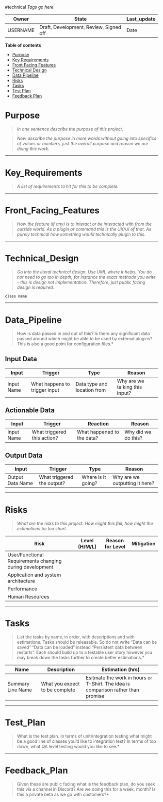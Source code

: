 #technical *Tags go here*

|Owner|State|Last_update|
|--|--|--|
|USERNAME|Draft, Development, Review, Signed off|Date|

**Table of contents**
- [Purpose](#Purpose)
- [Key Requirements](#Key_Requirements)
- [Front Facing Features](#Front_Facing_Features)
- [Technical Design](#Technical_Design)
- [Data Pipeline](#Data_Pipeline)
- [Risks](#Risks)
- [Tasks](#Tasks)
- [Test Plan](#Test_Plan)
- [Feedback Plan](#Feedback_Plan)


# Purpose
>*In one sentence describe the purpose of this project.*

>*Now describe the purpose in more words without going into specifics of values or numbers, just the overall purpose and reason we are doing this work.*

---
# Key_Requirements
>*A list of requirements to hit for this to be complete.*

---
# Front_Facing_Features
>*How the feature (if any) is to interact or be interacted with from the outside world. As a plugin or command this is the UX/UI of that. As purely technical how something would technically plugin to this.*

---
# Technical_Design
>*Go into the literal technical design. Use UML where it helps. You do not need to go too in depth, for instance the exact methods you write - this is design not implementation. Therefore, just public facing design is required.*

```plantuml
class name
```

---
# Data_Pipeline
>How is data passed in and out of this? Is there any significant data passed around which might be able to be used by external plugins? This is also a good point for configuration files.*

## Input Data

|Input|Trigger|Type|Reason|
|---|---|---|---|
|Input Name|What happens to trigger input|Data type and location from|Why are we talking this input?|

## Actionable Data

|Input|Trigger|Reaction|Reason|
|---|---|---|---|
|Input Name|What triggered this action?|What happened to the data?|Why did we do this?|

## Output Data

|Input|Trigger|Type|Reason|
|---|---|---|---|
|Output Data Name|What triggered the output?|Where is it going?|Why are we outputting it here?|

---
# Risks
>*What are the risks to this project. How might this fail, how might the estimations be too short.*

|Risk|Level (H/M/L)|Reason for Level|Mitigation|
|---|---|---|---|
|User/Functional Requirements changing during development|||
|Application and system architecture|||
|Performance|||
|Human Resources|||

---
# Tasks
>List the tasks by name, in order, with descriptions and with estimations. Tasks should be releasable. So do not write “Data can be saved” “Data can be loaded” instead “Persistent data between restarts”. Each should build up to a testable user story however you may break down the tasks further to create better estimations.*

|Name|Description|Estimation (hrs)|
|---|---|---|
|Summary Line Name|What you expect to be complete|Esitmate the work in hours or T-Shirt. The idea is comparison rather than promise|

---
# Test_Plan
>What is the test plan. In terms of unit/integration testing what might be a good line of classes you’d like to integration test? In terms of top down, what QA level testing would you like to see.*

---
# Feedback_Plan
>Given these are public facing what is the feedback plan, do you seek this via a channel in Discord? Are we doing this for a week, month? Is this a private beta as we go with customers?*